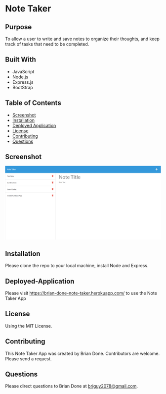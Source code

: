 # Note Taker 

## Purpose 
To allow a user to write and save notes to organize their thoughts, and keep track of tasks that need to be completed.

## Built With
* JavaScript
* Node.js
* Express.js
* BootStrap

## Table of Contents
* [Screenshot](#screenshot)
* [Installation](#installation)
* [Deployed Application](#deployed-application)
* [License](#license)
* [Contributing](#contributing)
* [Questions](#questions)

## Screenshot
![Alt Brian Done Note Taker Screenshot](https://github.com/bdoneq7/note-taker/blob/main/public/assets/images/screenshot.PNG?raw=true "Brian Done Note Taker Screenshot")

## Installation 
Please clone the repo to your local machine, install Node and Express.

## Deployed-Application 
Please visit https://brian-done-note-taker.herokuapp.com/ to use the Note Taker App

## License 
Using the MIT License.

## Contributing 
This Note Taker App was created by Brian Done. Contributors are welcome. Please send a request.

## Questions
Please direct questions to Brian Done at briguy2078@gmail.com. 